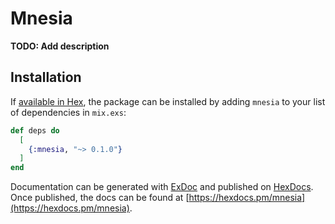 # Mnesia

**TODO: Add description**

## Installation

If [available in Hex](https://hex.pm/docs/publish), the package can be installed
by adding `mnesia` to your list of dependencies in `mix.exs`:

```elixir
def deps do
  [
    {:mnesia, "~> 0.1.0"}
  ]
end
```

Documentation can be generated with [ExDoc](https://github.com/elixir-lang/ex_doc)
and published on [HexDocs](https://hexdocs.pm). Once published, the docs can
be found at [https://hexdocs.pm/mnesia](https://hexdocs.pm/mnesia).

